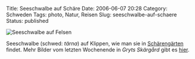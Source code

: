 Title: Seeschwalbe auf Schäre
Date: 2006-06-07 20:28
Category: Schweden
Tags: photo, Natur, Reisen
Slug: seeschwalbe-auf-schaere
Status: published

![Seeschwalbe auf
Felsen](/pic/tarna.jpg "Seeschwalbe auf Felsen")

Seeschwalbe (schwed: *tärna*) auf Klippen, wie man sie in
[Schärengärten](http://www.fiket.de/2006/06/04/wort-der-woche-skaerdard/)
findet. Mehr Bilder vom letzten Wochenende in *Gryts Skärgård* gibt es
[hier](http://thomasmarquart.net/gallery/GrytJun06/).

